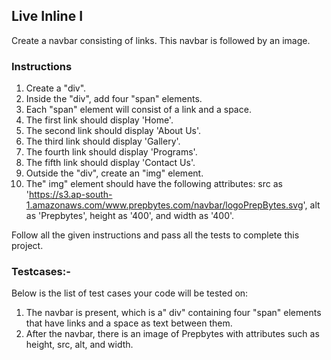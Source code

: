 ## Live Inline I

Create a navbar consisting of links. This navbar is followed by an image.

### Instructions 

1.	Create a "div".
2.	Inside the "div", add four "span" elements.
3.	Each "span" element will consist of a link and a space.
4.	The first link should display 'Home'.
5.	The second link should display 'About Us'.
6.	The third link should display 'Gallery'.
7.	The fourth link should display 'Programs'.
8.	The fifth link should display 'Contact Us'.
9.	Outside the "div", create an "img" element.
10.	The" img" element should have the following attributes: src as 'https://s3.ap-south-1.amazonaws.com/www.prepbytes.com/navbar/logoPrepBytes.svg', alt as 'Prepbytes', height as '400', and width as '400'.

Follow all the given instructions and pass all the tests to complete this project.

### Testcases:-

Below is the list of test cases your code will be tested on:

1. The navbar is present, which is a" div" containing four "span" elements that have links and a space as text between them.
2. After the navbar, there is an image of Prepbytes with attributes such as height, src, alt, and width.